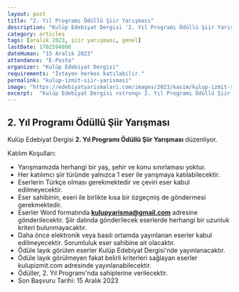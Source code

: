 ```yaml
---
layout: post
title: "2. Yıl Programı Ödüllü Şiir Yarışması"
description: "Kulüp Edebiyat Dergisi '2. Yıl Programı Ödüllü Şiir Yarışması' düzenliyor."
category: articles
tags: [aralık 2023, şiir yarışması, genel]
lastDate: 1702594800
dateHuman: "15 Aralık 2023"
attendance: "E-Posta"
organizer: "Kulüp Edebiyat Dergisi"
requirements: "İsteyen herkes katılabilir."
permalink: "kulup-izmit-siir-yarismasi"
image: "https://edebiyatyarismalari.com/images/2023/kasim/kulup-izmit-siir-yarismasi.jpg"
excerpt:  "Kulüp Edebiyat Dergisi <strong> 2. Yıl Programı Ödüllü Şiir Yarışması </strong> düzenliyor."
---
```


## 2. Yıl Programı Ödüllü Şiir Yarışması
Kulüp Edebiyat Dergisi **2. Yıl Programı Ödüllü Şiir Yarışması** düzenliyor.  

Katılım Koşulları:
- Yarışmamızda herhangi bir yaş, şehir ve konu sınırlaması yoktur.
- Her katılımcı şiir türünde yalnızca 1 eser ile yarışmaya katılabilecektir. 
- Eserlerin Türkçe olması gerekmektedir ve çeviri eser kabul edilmeyecektir.
- Eser sahibinin, eseri ile birlikte kısa bir özgeçmiş de göndermesi gerekmektedir.
- Eserler Word formatında **kulupyarisma@gmail.com** adresine gönderilecektir. Şiir dalında gönderilecek eserlerde herhangi bir uzunluk kriteri bulunmayacaktır.
- Daha önce elektronik veya basılı ortamda yayınlanan eserler kabul edilmeyecektir. Sorumluluk eser sahibine ait olacaktır.
- Ödüle layık görülen eserler Kulüp Edebiyat Dergisi'nde yayınlanacaktır. 
- Ödüle layık görülmeyen fakat belirli kriterleri sağlayan eserler kulupizmit.com adresinde yayınlanabilecektir.
- Ödüller, 2. Yıl Programı'nda sahiplerine verilecektir.
- Son Başvuru Tarihi: 15 Aralık 2023